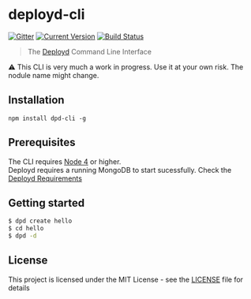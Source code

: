 # deployd-cli

[![Gitter](https://badges.gitter.im/Join%20Chat.svg)](https://gitter.im/deployd/deployd)
[![Current Version](https://img.shields.io/npm/v/deployd-cli.svg?style=flat-square)](https://www.npmjs.org/package/deployd-cli)
[![Build Status](https://img.shields.io/travis/deployd/deployd-cli.svg?style=flat-square)](http://travis-ci.org/deployd/deployd-cli)

> The [Deployd](http://www.deployd.com) Command Line Interface

:warning: This CLI is very much a work in progress. Use it at your own risk. The nodule name might change.

## Installation

`npm install dpd-cli -g`

## Prerequisites

The CLI requires [Node 4](https://nodejs.org/en/download/) or higher.  
Deployd requires a running MongoDB to start sucessfully. Check the [Deployd Requirements](https://github.com/deployd/deployd#requirements)

## Getting started

```bash
$ dpd create hello
$ cd hello
$ dpd -d
```

## License

This project is licensed under the MIT License - see the [LICENSE](LICENSE) file for details